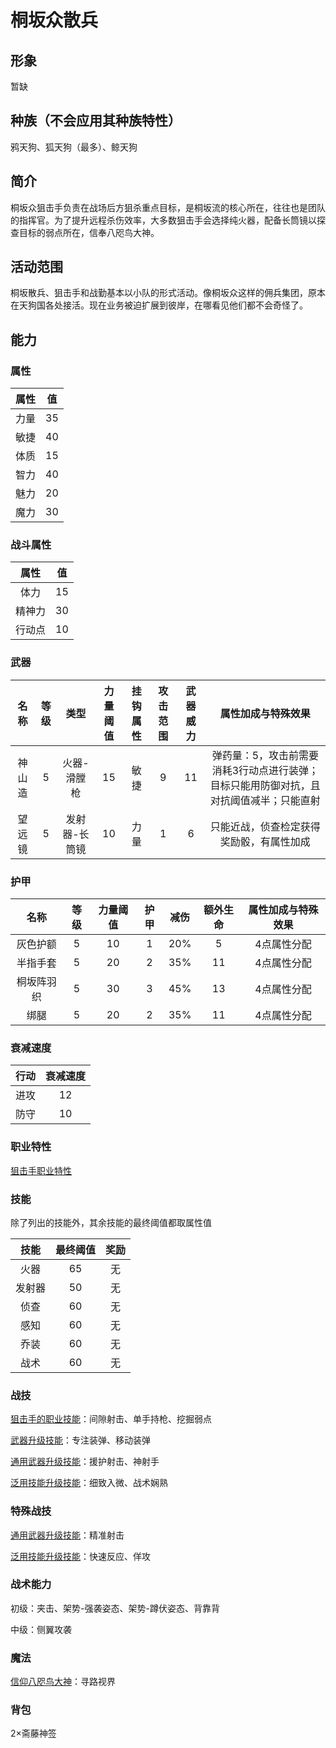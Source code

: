 # 桐坂众散兵

## 形象

暂缺

## 种族（不会应用其种族特性）

鸦天狗、狐天狗（最多）、鲸天狗

## 简介

桐坂众狙击手负责在战场后方狙杀重点目标，是桐坂流的核心所在，往往也是团队的指挥官。为了提升远程杀伤效率，大多数狙击手会选择纯火器，配备长筒镜以探查目标的弱点所在，信奉八咫鸟大神。

## 活动范围

桐坂散兵、狙击手和战勤基本以小队的形式活动。像桐坂众这样的佣兵集团，原本在天狗国各处接活。现在业务被迫扩展到彼岸，在哪看见他们都不会奇怪了。

## 能力

### 属性

属性|值
:--:|:--:
力量|35
敏捷|40
体质|15
智力|40
魅力|20
魔力|30

### 战斗属性

属性|值
:--:|:--:
体力|15
精神力|30
行动点|10

### 武器

名称|等级|类型|力量阈值|挂钩属性|攻击范围|武器威力|属性加成与特殊效果
:--:|:--:|:--:|:--:|:--:|:--:|:--:|:--:
神山造|5|火器-滑膛枪|15|敏捷|9|11|弹药量：5，攻击前需要消耗3行动点进行装弹；目标只能用防御对抗，且对抗阈值减半；只能直射
望远镜|5|发射器-长筒镜|10|力量|1|6|只能近战，侦查检定获得奖励骰，有属性加成

### 护甲

名称|等级|力量阈值|护甲|减伤|额外生命|属性加成与特殊效果
:--:|:--:|:--:|:--:|:--:|:--:|:--:
灰色护额|5|10|1|20%|5|4点属性分配
半指手套|5|20|2|35%|11|4点属性分配
桐坂阵羽织|5|30|3|45%|13|4点属性分配
绑腿|5|20|2|35%|11|4点属性分配

### 衰减速度

行动|衰减速度
:--:|:--:
进攻|12
防守|10

### 职业特性

<a href="../../../../social/Tengu/kirisaki_ryu" target="_blank">狙击手职业特性</a>

### 技能

除了列出的技能外，其余技能的最终阈值都取属性值

技能|最终阈值|奖励
:--:|:--:|:--:
火器|65|无
发射器|50|无
侦查|60|无
感知|60|无
乔装|60|无
战术|60|无

### 战技

<a href="../../../../social/Tengu/kirisaki_ryu" target="_blank">狙击手的职业技能</a>：间隙射击、单手持枪、挖掘弱点

<a href="../../../../update/weapons" target="_blank">武器升级技能</a>：专注装弹、移动装弹

<a href="../../../../update/universal" target="_blank">通用武器升级技能</a>：援护射击、神射手

<a href="../../../../update/skills" target="_blank">泛用技能升级技能</a>：细致入微、战术娴熟

### 特殊战技

<a href="../../../../update/universal" target="_blank">通用武器升级技能</a>：精准射击

<a href="../../../../update/skills" target="_blank">泛用技能升级技能</a>：快速反应、佯攻

### 战术能力

初级：夹击、架势-强袭姿态、架势-蹲伏姿态、背靠背

中级：侧翼攻袭

### 魔法

<a href="../../../../magic/faith/Tengu/tatakaiKami" target="_blank">信仰八咫鸟大神</a>：寻路视界

### 背包

2×斋藤神签